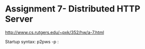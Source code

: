 Assignment 7- Distributed HTTP Server
=====================================

http://www.cs.rutgers.edu/~pxk/352/hw/a-7.html

Startup syntax: p2pws -p <port to run on> <peer to connect to>:<port>
